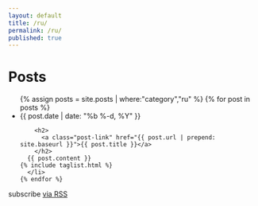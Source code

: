 ```yaml
---
layout: default
title: /ru/
permalink: /ru/
published: true
---
```


<div class="home">

  <h1 class="page-heading">Posts</h1>

  <ul class="post-list">
    {% assign posts = site.posts | where:"category","ru" %}
    {% for post in posts %}
      <li>
        <span class="post-meta">{{ post.date | date: "%b %-d, %Y" }}</span>

        <h2>
          <a class="post-link" href="{{ post.url | prepend: site.baseurl }}">{{ post.title }}</a>
        </h2>
	  {{ post.content }}
    {% include taglist.html %}
      </li>
    {% endfor %}
  </ul>

  <p class="rss-subscribe">subscribe <a href="{{ "/feed.xml" | prepend: site.baseurl }}">via RSS</a></p>

</div>
